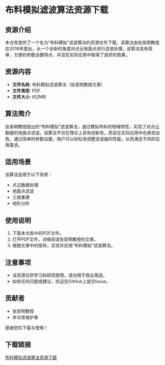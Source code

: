 # 布料模拟滤波算法资源下载

## 资源介绍

本仓库提供了一个名为“布料模拟”滤波算法的资源文件下载。该算法由张吴明教授在2016年提出，从一个全新的角度对点云地面点进行滤波处理。该算法具有简单、方便的参数设置特点，并且在实际应用中取得了良好的效果。

## 资源内容

- **文件名称**: 布料模拟滤波算法（张吴明教授文章）
- **文件类型**: PDF
- **文件大小**: 约2MB

## 算法简介

张吴明教授提出的“布料模拟”滤波算法，通过模拟布料的物理特性，实现了对点云数据的地面点滤波。该算法不仅在理论上具有创新性，而且在实际应用中也表现出色。通过简单的参数设置，用户可以轻松地调整滤波器的性能，从而满足不同的应用需求。

## 适用场景

该算法适用于以下场景：

- 点云数据处理
- 地面点滤波
- 三维重建
- 地形分析

## 使用说明

1. 下载本仓库中的PDF文件。
2. 打开PDF文件，详细阅读张吴明教授的文章。
3. 根据文章中的指导，实现并应用“布料模拟”滤波算法。

## 注意事项

- 该资源仅供学习和研究使用，请勿用于商业用途。
- 如有任何问题或建议，欢迎在GitHub上提交Issue。

## 贡献者

- 张吴明教授
- 本仓库维护者

感谢您的下载与使用！

## 下载链接

[布料模拟滤波算法资源下载](https://pan.quark.cn/s/24e91513a191)